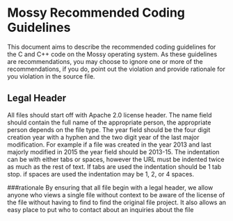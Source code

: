 Mossy Recommended Coding Guidelines
===================================
This document aims to describe the recommended coding guidelines for the C and C++ code
on the Mossy operating system. As these guidelines are recommendations, you may choose
to ignore one or more of the recommendations, if you do, point out the violation
and provide rationale for you violation in the source file.

Legal Header
------------
All files should start off with Apache 2.0 license header. The name field should contain
the full name of the appropriate person, the appropriate person depends on the file type.
The year field should be the four digit creation year with a hyphen and the two digit year
of the last major modification. For example if a file was created in the year 2013 and last
majorly modified in 2015 the year field should be 2013-15. The indentation can be with either
tabs or spaces, however the URL must be indented twice as much as the rest of text. If tabs
are used the indentation should be 1 tab stop. if spaces are used the indentation may be
1, 2, or 4 spaces.

###rationale
By ensuring that all file begin with a legal header, we allow anyone who views a single file
without context to be aware of the license of the file without having to find to find the
original file project. It also allows an easy place to put who to contact about an inquiries
about the file